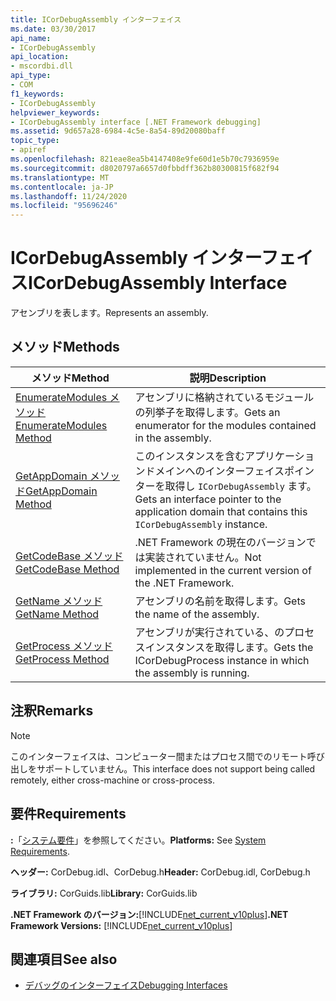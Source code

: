 ```yaml
---
title: ICorDebugAssembly インターフェイス
ms.date: 03/30/2017
api_name:
- ICorDebugAssembly
api_location:
- mscordbi.dll
api_type:
- COM
f1_keywords:
- ICorDebugAssembly
helpviewer_keywords:
- ICorDebugAssembly interface [.NET Framework debugging]
ms.assetid: 9d657a28-6984-4c5e-8a54-89d20080baff
topic_type:
- apiref
ms.openlocfilehash: 821eae8ea5b4147408e9fe60d1e5b70c7936959e
ms.sourcegitcommit: d8020797a6657d0fbbdff362b80300815f682f94
ms.translationtype: MT
ms.contentlocale: ja-JP
ms.lasthandoff: 11/24/2020
ms.locfileid: "95696246"
---
```

# <a name="icordebugassembly-interface"></a><span data-ttu-id="d5e08-102">ICorDebugAssembly インターフェイス</span><span class="sxs-lookup"><span data-stu-id="d5e08-102">ICorDebugAssembly Interface</span></span>

<span data-ttu-id="d5e08-103">アセンブリを表します。</span><span class="sxs-lookup"><span data-stu-id="d5e08-103">Represents an assembly.</span></span>  
  
## <a name="methods"></a><span data-ttu-id="d5e08-104">メソッド</span><span class="sxs-lookup"><span data-stu-id="d5e08-104">Methods</span></span>  
  
|<span data-ttu-id="d5e08-105">メソッド</span><span class="sxs-lookup"><span data-stu-id="d5e08-105">Method</span></span>|<span data-ttu-id="d5e08-106">説明</span><span class="sxs-lookup"><span data-stu-id="d5e08-106">Description</span></span>|  
|------------|-----------------|  
|[<span data-ttu-id="d5e08-107">EnumerateModules メソッド</span><span class="sxs-lookup"><span data-stu-id="d5e08-107">EnumerateModules Method</span></span>](icordebugassembly-enumeratemodules-method.md)|<span data-ttu-id="d5e08-108">アセンブリに格納されているモジュールの列挙子を取得します。</span><span class="sxs-lookup"><span data-stu-id="d5e08-108">Gets an enumerator for the modules contained in the assembly.</span></span>|  
|[<span data-ttu-id="d5e08-109">GetAppDomain メソッド</span><span class="sxs-lookup"><span data-stu-id="d5e08-109">GetAppDomain Method</span></span>](icordebugassembly-getappdomain-method.md)|<span data-ttu-id="d5e08-110">このインスタンスを含むアプリケーションドメインへのインターフェイスポインターを取得し `ICorDebugAssembly` ます。</span><span class="sxs-lookup"><span data-stu-id="d5e08-110">Gets an interface pointer to the application domain that contains this `ICorDebugAssembly` instance.</span></span>|  
|[<span data-ttu-id="d5e08-111">GetCodeBase メソッド</span><span class="sxs-lookup"><span data-stu-id="d5e08-111">GetCodeBase Method</span></span>](icordebugassembly-getcodebase-method.md)|<span data-ttu-id="d5e08-112">.NET Framework の現在のバージョンでは実装されていません。</span><span class="sxs-lookup"><span data-stu-id="d5e08-112">Not implemented in the current version of the .NET Framework.</span></span>|  
|[<span data-ttu-id="d5e08-113">GetName メソッド</span><span class="sxs-lookup"><span data-stu-id="d5e08-113">GetName Method</span></span>](icordebugassembly-getname-method.md)|<span data-ttu-id="d5e08-114">アセンブリの名前を取得します。</span><span class="sxs-lookup"><span data-stu-id="d5e08-114">Gets the name of the assembly.</span></span>|  
|[<span data-ttu-id="d5e08-115">GetProcess メソッド</span><span class="sxs-lookup"><span data-stu-id="d5e08-115">GetProcess Method</span></span>](icordebugassembly-getprocess-method.md)|<span data-ttu-id="d5e08-116">アセンブリが実行されている、のプロセスインスタンスを取得します。</span><span class="sxs-lookup"><span data-stu-id="d5e08-116">Gets the ICorDebugProcess instance in which the assembly is running.</span></span>|  
  
## <a name="remarks"></a><span data-ttu-id="d5e08-117">注釈</span><span class="sxs-lookup"><span data-stu-id="d5e08-117">Remarks</span></span>  
  
> [!NOTE]
> <span data-ttu-id="d5e08-118">このインターフェイスは、コンピューター間またはプロセス間でのリモート呼び出しをサポートしていません。</span><span class="sxs-lookup"><span data-stu-id="d5e08-118">This interface does not support being called remotely, either cross-machine or cross-process.</span></span>  
  
## <a name="requirements"></a><span data-ttu-id="d5e08-119">要件</span><span class="sxs-lookup"><span data-stu-id="d5e08-119">Requirements</span></span>  

 <span data-ttu-id="d5e08-120">**:**「[システム要件](../../get-started/system-requirements.md)」を参照してください。</span><span class="sxs-lookup"><span data-stu-id="d5e08-120">**Platforms:** See [System Requirements](../../get-started/system-requirements.md).</span></span>  
  
 <span data-ttu-id="d5e08-121">**ヘッダー:** CorDebug.idl、CorDebug.h</span><span class="sxs-lookup"><span data-stu-id="d5e08-121">**Header:** CorDebug.idl, CorDebug.h</span></span>  
  
 <span data-ttu-id="d5e08-122">**ライブラリ:** CorGuids.lib</span><span class="sxs-lookup"><span data-stu-id="d5e08-122">**Library:** CorGuids.lib</span></span>  
  
 <span data-ttu-id="d5e08-123">**.NET Framework のバージョン:**[!INCLUDE[net_current_v10plus](../../../../includes/net-current-v10plus-md.md)]</span><span class="sxs-lookup"><span data-stu-id="d5e08-123">**.NET Framework Versions:** [!INCLUDE[net_current_v10plus](../../../../includes/net-current-v10plus-md.md)]</span></span>  
  
## <a name="see-also"></a><span data-ttu-id="d5e08-124">関連項目</span><span class="sxs-lookup"><span data-stu-id="d5e08-124">See also</span></span>

- [<span data-ttu-id="d5e08-125">デバッグのインターフェイス</span><span class="sxs-lookup"><span data-stu-id="d5e08-125">Debugging Interfaces</span></span>](debugging-interfaces.md)
